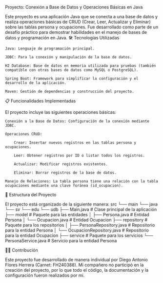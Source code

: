 Proyecto: Conexión a Base de Datos y Operaciones Básicas en Java

Este proyecto es una aplicación Java que se conecta a una base de datos y realiza operaciones básicas de CRUD (Crear, Leer, Actualizar y Eliminar) sobre las tablas persona y ocupaciones. Fue desarrollado como parte de un desafío práctico para demostrar habilidades en el manejo de bases de datos y programación en Java.
🛠️ Tecnologías Utilizadas

    Java: Lenguaje de programación principal.

    JDBC: Para la conexión y manipulación de la base de datos.

    H2 Database: Base de datos en memoria utilizada para pruebas (también compatible con otras bases de datos como MySQL o PostgreSQL).

    Spring Boot: Framework para simplificar la configuración y el desarrollo de la aplicación.

    Maven: Gestión de dependencias y construcción del proyecto.

📋 Funcionalidades Implementadas

El proyecto incluye las siguientes operaciones básicas:

    Conexión a la Base de Datos: Configuración de la conexión mediante JDBC.

    Operaciones CRUD:

        Crear: Insertar nuevos registros en las tablas persona y ocupaciones.

        Leer: Obtener registros por ID o listar todos los registros.

        Actualizar: Modificar registros existentes.

        Eliminar: Borrar registros de la base de datos.

    Manejo de Relaciones: La tabla persona tiene una relación con la tabla ocupaciones mediante una clave foránea (id_ocupacion).

📂 Estructura del Proyecto

El proyecto está organizado de la siguiente manera:
src
└── main
    └── java
        └── sv
            └── edu
                └── udb
                    ├── Main.java                    # Clase principal de la aplicación
                    ├── model                        # Paquete para las entidades
                    │   ├── Persona.java             # Entidad Persona
                    │   └── Ocupacion.java           # Entidad Ocupacion
                    ├── repository                   # Paquete para los repositorios
                    │   ├── PersonaRepository.java   # Repositorio para la entidad Persona
                    │   └── OcupacionRepository.java # Repositorio para la entidad Ocupacion
                    ├── service                      # Paquete para los servicios
                         └── PersonaService.java     # Servicio para la entidad Persona
          
👨‍💻 Contribución

Este proyecto fue desarrollado de manera individual por Diego Antonio Flores Herrera (Carnet: FH240388). Mi compañero no participó en la creación del proyecto, por lo que todo el código, la documentación y la configuración fueron realizados por mí.
